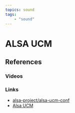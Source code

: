 ```yaml
---
topics: sound
tags:
    - "sound"
---
```


# ALSA UCM

## References

### Videos

### Links

- [alsa-project/alsa-ucm-conf](https://github.com/alsa-project/alsa-ucm-conf)
- [Alsa UCM](https://wiki.postmarketos.org/wiki/Alsa_UCM)

